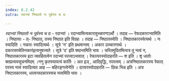 ```yaml
---
index: 8.2.42
sutra: रदाभ्यां निष्ठातो नः पूर्वस्य च दः

---
```

_रदाभ्यां निष्ठातो नः पूर्वस्य च दः_ - रदाभ्यां । रदाभ्यामित्यकारावुच्चारणाऽर्थौ । तदाह —  रेफदकाराभ्यामिति । निष्ठायाः - त्- निष्ठात्, तस्य निष्ठात इति विग्रहः । तदाह —  निष्ठातस्येति । निष्ठातकारस्येत्यर्थः । नः स्यादिति । नकारः स्यादित्यर्थः । सूत्रे 'न' इति प्रथमान्तम् । अकार उच्चारणार्थः । दकारसय्चेतिनकार॑इत्यनुषज्यते । सूत्रे 'द' इति षष्ठन्तमिति भावः । चरितमुदितमित्यत्र तु नत्वं न, निष्ठातकारस्य इटा व्यवहितत्वेन रदाभ्यां परत्वाऽभावात् । रेफात्परस्योदाहरति —  श इति । शृ धातोः क्तप्रत्ययसूचनमिदम् ।ननु कृतस्यापत्यं कार्तिः । अत इञ् , आदिवृद्धिः, रपरत्वम् । अत्रनिष्ठातकारस्य रेफात् परस्य नत्वं स्यादित्यत आह —  बहिरङ्गत्वेनेति । दात्परस्योदाहरति —  छिन्नः भिन्न इति । अत्र निष्टातकारस्य, धात्वन्तदकारस्यच नत्वमिति भावः । 
